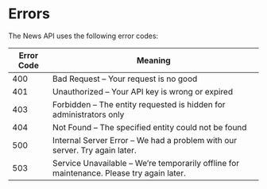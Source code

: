# Errors

The News API uses the following error codes:

| Error Code | Meaning                                                                                  |
| ---------- | ---------------------------------------------------------------------------------------- |
| 400        | Bad Request – Your request is no good                                                    |
| 401        | Unauthorized – Your API key is wrong or expired                                          |
| 403        | Forbidden – The entity requested is hidden for administrators only                       |
| 404        | Not Found – The specified entity could not be found                                      |
| 500        | Internal Server Error – We had a problem with our server. Try again later.               |
| 503        | Service Unavailable – We’re temporarily offline for maintenance. Please try again later. |
